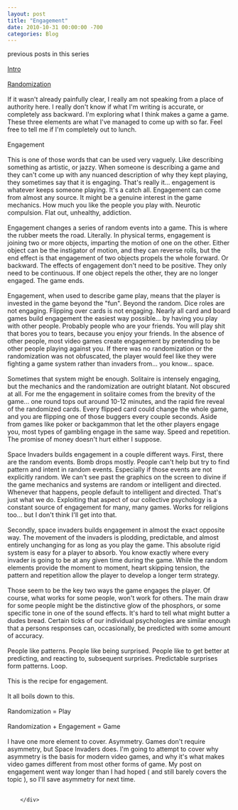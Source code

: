 ```yaml
---
layout: post
title: "Engagement"
date: 2010-10-31 00:00:00 -700
categories: Blog
---
```


<div class="blog-content">
				<div class="paragraph" style='text-align:left;'>previous posts in this series<br><br><a href="http://gamesbymistake.blogspot.com/2010/10/space-invaders.html" style="">Intro</a><br><br><a href="http://gamesbymistake.blogspot.com/2010/10/randomization.html" style="">Randomization</a><br><br>If it wasn't already painfully clear, I really am not speaking from a place of authority here. I really don't know if what I'm writing is accurate, or completely ass backward. I'm exploring what I think makes a game a game. These three elements are what I've managed to come up with so far. Feel free to tell me if I'm completely out to lunch.<br><br>Engagement<br><br>This is one of those words that can be used very vaguely. Like describing something as artistic, or jazzy. When someone is describing a game and they can't come up with any nuanced description of why they kept playing, they sometimes say that it is engaging. That's really it... engagement is whatever keeps someone playing. It's a catch all. Engagement can come from almost any source. It might be a genuine interest in the game mechanics. How much you like the people you play with. Neurotic compulsion. Flat out, unhealthy, addiction.<br><br>Engagement changes a series of random events into a game. This is where the rubber meets the road. Literally. In physical terms, engagement is joining two or more objects, imparting the motion of one on the other. Either object can be the instigator of motion, and they can reverse rolls, but the end effect is that engagement of two objects propels the whole forward. Or backward. The effects of engagement don't need to be positive. They only need to be continuous. If one object repels the other, they are no longer engaged. The game ends.<br><br>Engagement, when used to describe game play, means that the player is invested in the game beyond the "fun". Beyond the random. Dice roles are not engaging. Flipping over cards is not engaging. Nearly all card and board games build engagement the easiest way possible... by having you play with other people. Probably people who are your friends. You will play shit that bores you to tears, because you enjoy your friends. In the absence of other people, most video games create engagement by pretending to be other people playing against you. If there was no randomization or the randomization was not obfuscated, the player would feel like they were fighting a game system rather than invaders from... you know... space.<br><br>Sometimes that system might be enough. Solitaire is intensely engaging, but the mechanics and the randomization are outright blatant. Not obscured at all. For me the engagement in solitaire comes from the brevity of the game... one round tops out around 10-12 minutes, and the rapid fire reveal of the randomized cards. Every flipped card could change the whole game, and you are flipping one of those buggers every couple seconds. Aside from games like poker or backgammon that let the other players engage you, most types of gambling engage in the same way. Speed and repetition. The promise of money doesn't hurt either I suppose.<br><br>Space Invaders builds engagement in a couple different ways. First, there are the random events. Bomb drops mostly. People can't help but try to find pattern and intent in random events. Especially if those events are not explicitly random. We can't see past the graphics on the screen to divine if the game mechanics and systems are random or intelligent and directed. Whenever that happens, people default to intelligent and directed. That's just what we do. Exploiting that aspect of our collective psychology is a constant source of engagement for many, many games. Works for religions too... but I don't think I'll get into that.<br><br>Secondly, space invaders builds engagement in almost the exact opposite way. The movement of the invaders is plodding, predictable, and almost entirely unchanging for as long as you play the game. This absolute rigid system is easy for a player to absorb. You know exactly where every invader is going to be at any given time during the game. While the random elements provide the moment to moment, heart skipping tension, the pattern and repetition allow the player to develop a longer term strategy.<br><br>Those seem to be the key two ways the game engages the player. Of course, what works for some people, won't work for others. The main draw for some people might be the distinctive glow of the phosphors, or some specific tone in one of the sound effects. It's hard to tell what might butter a dudes bread. Certain ticks of our individual psychologies are similar enough that a persons responses can, occasionally, be predicted with some amount of accuracy.<br><br>People like patterns. People like being surprised. People like to get better at predicting, and reacting to, subsequent surprises. Predictable surprises form patterns. Loop.<br><br>This is the recipe for engagement.<br><br>It all boils down to this.<br><br>Randomization = Play<br><br>Randomization + Engagement = Game<br><br>I have one more element to cover. Asymmetry. Games don't require asymmetry, but Space Invaders does. I'm going to attempt to cover why asymmetry is the basis for modern video games, and why it's what makes video games different from most other forms of game. My post on engagement went way longer than I had hoped ( and still barely covers the topic ), so I'll save asymmetry for next time.<br><br></div>

		</div>
        